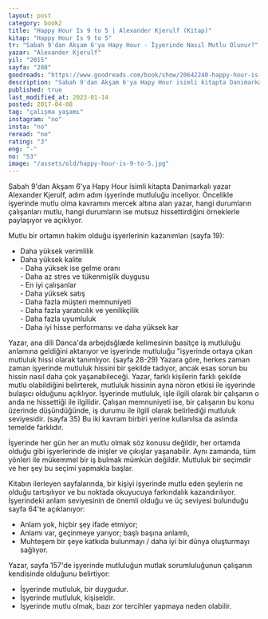 ```yaml
---
layout: post  
category: book2  
title: "Happy Hour Is 9 to 5 | Alexander Kjerulf (Kitap)"  
kitap: "Happy Hour Is 9 to 5"  
tr: "Sabah 9'dan Akşam 6'ya Hapy Hour - İşyerinde Nasıl Mutlu Olunur?"  
yazar: "Alexander Kjerulf"  
yil: "2015"  
sayfa: "208"  
goodreads: "https://www.goodreads.com/book/show/20642240-happy-hour-is-9-to-5"
description: "Sabah 9'dan Akşam 6'ya Hapy Hour isimli kitapta Danimarkalı yazar Alexander Kjerulf, adım adım işyerinde mutluluğu inceliyor."
published: true
last_modified_at: 2023-01-14
posted: 2017-04-08
tag: "çalışma yaşamı"
instagram: "no"
insta: "no"
reread: "no"
rating: "3"
eng: "-"
no: "53"
image: "/assets/old/happy-hour-is-9-to-5.jpg"
---
```


Sabah 9'dan Akşam 6'ya Hapy Hour isimli kitapta Danimarkalı yazar Alexander Kjerulf, adım adım işyerinde mutluluğu inceliyor. Öncelikle işyerinde mutlu olma kavramını mercek altına alan yazar, hangi durumların çalışanları mutlu, hangi durumların ise mutsuz hissettirdiğini örneklerle paylaşıyor ve açıklıyor.  
  
Mutlu bir ortamın hakim olduğu işyerlerinin kazanımları (sayfa 19):  

- Daha yüksek verimlilik  
- Daha yüksek kalite  
- Daha yüksek ise gelme oranı  
- Daha az stres ve tükenmişlik duygusu  
- En iyi çalışanlar  
- Daha yüksek satış  
- Daha fazla müşteri memnuniyeti  
- Daha fazla yaratıcılık ve yenilikçilik  
- Daha fazla uyumluluk  
- Daha iyi hisse performansı ve daha yüksek kar  
  
Yazar, ana dili Danca'da arbejdsğlæde kelimesinin basitçe iş mutluluğu anlamına geldiğini aktarıyor ve işyerinde mutluluğu "işyerinde ortaya çıkan mutluluk hissi olarak tanımlıyor. (sayfa 28-29) Yazara göre, herkes zaman zaman işyerinde mutluluk hissini bir şekilde tadıyor, ancak esas sorun bu hissin nasıl daha çok yaşanabileceği. Yazar, farklı kişilerin farklı şekilde mutlu olabildiğini belirterek, mutluluk hissinin ayna nöron etkisi ile işyerinde bulaşıcı olduğunu açıklıyor. İşyerinde mutluluk, işle ilgili olarak bir çalışanın o anda ne hissettiği ile ilgilidir. Çalışan memnuniyeti ise, bir çalışanın bu konu üzerinde düşündüğünde, iş durumu ile ilgili olarak belirlediği mutluluk seviyesidir. (sayfa 35) Bu iki kavram birbiri yerine kullanılsa da aslında temelde farklıdır.  
  
İşyerinde her gün her an mutlu olmak söz konusu değildir, her ortamda olduğu gibi işyerlerinde de inişler ve çıkışlar yaşanabilir. Aynı zamanda, tüm yönleri ile mükemmel bir iş bulmak mümkün değildir. Mutluluk bir seçimdir ve her şey bu seçimi yapmakla başlar.  
  
Kitabın ilerleyen sayfalarında, bir kişiyi işyerinde mutlu eden şeylerin ne olduğu tartışılıyor ve bu noktada okuyucuya farkındalık kazandırılıyor. İşyerindeki anlam seviyesinin de önemli olduğu ve üç seviyesi bulunduğu sayfa 64'te açıklanıyor:  
  
- Anlam yok, hiçbir şey ifade etmiyor;  
- Anlamı var, geçinmeye yarıyor; başlı başına anlamlı,  
- Muhteşem bir şeye katkıda bulunmayı / daha iyi bir dünya oluşturmayı sağlıyor.  
  
Yazar, sayfa 157'de işyerinde mutluluğun mutlak sorumluluğunun çalışanın kendisinde olduğunu belirtiyor:  
  
- İşyerinde mutluluk, bir duygudur.  
- İşyerinde mutluluk, kişiseldir.  
- İşyerinde mutlu olmak, bazı zor tercihler yapmaya neden olabilir.  
  
